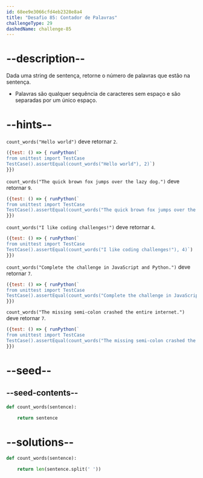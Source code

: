 ```yaml
---
id: 68ee9e3066cfd4eb2328e8a4
title: "Desafio 85: Contador de Palavras"
challengeType: 29
dashedName: challenge-85
---
```


# --description--

Dada uma string de sentença, retorne o número de palavras que estão na sentença.

- Palavras são qualquer sequência de caracteres sem espaço e são separadas por um único espaço.

# --hints--

`count_words("Hello world")` deve retornar `2`.

```js
({test: () => { runPython(`
from unittest import TestCase
TestCase().assertEqual(count_words("Hello world"), 2)`)
}})
```

`count_words("The quick brown fox jumps over the lazy dog.")` deve retornar `9`.

```js
({test: () => { runPython(`
from unittest import TestCase
TestCase().assertEqual(count_words("The quick brown fox jumps over the lazy dog."), 9)`)
}})
```

`count_words("I like coding challenges!")` deve retornar `4`.

```js
({test: () => { runPython(`
from unittest import TestCase
TestCase().assertEqual(count_words("I like coding challenges!"), 4)`)
}})
```

`count_words("Complete the challenge in JavaScript and Python.")` deve retornar `7`.

```js
({test: () => { runPython(`
from unittest import TestCase
TestCase().assertEqual(count_words("Complete the challenge in JavaScript and Python."), 7)`)
}})
```

`count_words("The missing semi-colon crashed the entire internet.")` deve retornar `7`.

```js
({test: () => { runPython(`
from unittest import TestCase
TestCase().assertEqual(count_words("The missing semi-colon crashed the entire internet."), 7)`)
}})
```

# --seed--

## --seed-contents--

```py
def count_words(sentence):

    return sentence
```

# --solutions--

```py
def count_words(sentence):

    return len(sentence.split(' '))
```

